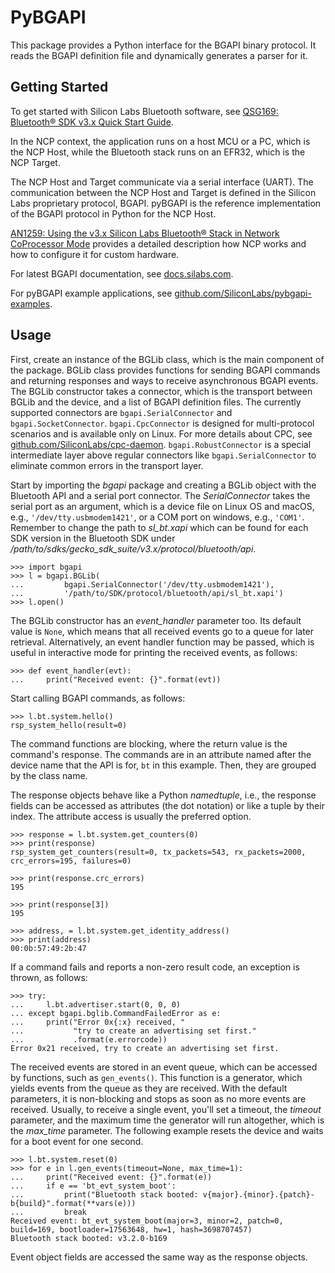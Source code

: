 # PyBGAPI

This package provides a Python interface for the BGAPI binary protocol. It
reads the BGAPI definition file and dynamically generates a parser for it.

## Getting Started

To get started with Silicon Labs Bluetooth software, see
[QSG169: Bluetooth® SDK v3.x Quick Start Guide](https://www.silabs.com/documents/public/quick-start-guides/qsg169-bluetooth-sdk-v3x-quick-start-guide.pdf).

In the NCP context, the application runs on a host MCU or a PC, which is
the NCP Host, while the Bluetooth stack runs on an EFR32, which is the
NCP Target.

The NCP Host and Target communicate via a serial interface (UART). The
communication between the NCP Host and Target is defined in the Silicon Labs
proprietary protocol, BGAPI. pyBGAPI is the reference implementation of
the BGAPI protocol in Python for the NCP Host.

[AN1259: Using the v3.x Silicon Labs Bluetooth® Stack in Network CoProcessor Mode](https://www.silabs.com/documents/public/application-notes/an1259-bt-ncp-mode-sdk-v3x.pdf)
provides a detailed description how NCP works and how to configure it for
custom hardware.

For latest BGAPI documentation, see [docs.silabs.com](https://docs.silabs.com/bluetooth/latest/).

For pyBGAPI example applications, see [github.com/SiliconLabs/pybgapi-examples](https://github.com/SiliconLabs/pybgapi-examples).

## Usage

First, create an instance of the BGLib class, which is the main component of the package.
BGLib class provides functions for sending
BGAPI commands and returning responses and ways to receive
asynchronous BGAPI events. The BGLib constructor takes a connector, which is
the transport between BGLib and the device, and a list of BGAPI definition
files. The currently supported connectors are `bgapi.SerialConnector` and
`bgapi.SocketConnector`. `bgapi.CpcConnector` is designed for multi-protocol
scenarios and is available only on Linux. For more details about CPC, see
[github.com/SiliconLabs/cpc-daemon](https://github.com/SiliconLabs/cpc-daemon).
`bgapi.RobustConnector` is a special intermediate layer above regular connectors
like `bgapi.SerialConnector` to eliminate common errors in the transport layer.

Start by importing the *bgapi* package and creating a BGLib object with
the Bluetooth API and a serial port connector. The *SerialConnector* takes the
serial port as an argument, which is a device file on Linux OS and macOS, e.g.,
`'/dev/tty.usbmodem1421'`, or a COM port on windows, e.g., `'COM1'`. Remember to
change the path to *sl_bt.xapi* which can be found for each SDK version in the
Bluetooth SDK under */path/to/sdks/gecko_sdk_suite/v3.x/protocol/bluetooth/api*.

    >>> import bgapi
    >>> l = bgapi.BGLib(
    ...         bgapi.SerialConnector('/dev/tty.usbmodem1421'),
    ...         '/path/to/SDK/protocol/bluetooth/api/sl_bt.xapi')
    >>> l.open()

The BGLib constructor has an *event_handler* parameter too. Its default value is
`None`, which means that all received events go to a queue for later retrieval.
Alternatively, an event handler function may be passed, which is useful in
interactive mode for printing the received events, as follows:

    >>> def event_handler(evt):
    ...     print("Received event: {}".format(evt))

Start calling BGAPI commands, as follows:

    >>> l.bt.system.hello()
    rsp_system_hello(result=0)

The command functions are blocking, where the return value is the command's
response. The commands are in an attribute
named after the device name that the API is for, `bt` in this example. Then,
they are grouped by the class name.

The response objects behave like a Python *namedtuple*, i.e., the response
fields can be accessed as attributes (the dot notation) or like a tuple by
their index. The attribute access is usually the preferred option.

    >>> response = l.bt.system.get_counters(0)
    >>> print(response)
    rsp_system_get_counters(result=0, tx_packets=543, rx_packets=2000, crc_errors=195, failures=0)

    >>> print(response.crc_errors)
    195

    >>> print(response[3])
    195

    >>> address, = l.bt.system.get_identity_address()
    >>> print(address)
    00:0b:57:49:2b:47


If a command fails and reports a non-zero result code, an exception is thrown, as follows:

    >>> try:
    ...     l.bt.advertiser.start(0, 0, 0)
    ... except bgapi.bglib.CommandFailedError as e:
    ...     print("Error 0x{:x} received, "
    ...           "try to create an advertising set first."
    ...           .format(e.errorcode))
    Error 0x21 received, try to create an advertising set first.

The received events are stored in an event queue, which can be accessed by functions,
such as `gen_events()`. This function is a generator, which
yields events from the queue as they are received. With the default parameters,
it is non-blocking and stops as soon as no more events are received. Usually,
to receive a single event, you'll set a timeout, the *timeout* parameter,
and the maximum time the generator will run altogether, which is the *max_time*
parameter. The following example resets the device and waits for a boot event
for one second.

    >>> l.bt.system.reset(0)
    >>> for e in l.gen_events(timeout=None, max_time=1):
    ...     print("Received event: {}".format(e))
    ...     if e == 'bt_evt_system_boot':
    ...         print("Bluetooth stack booted: v{major}.{minor}.{patch}-b{build}".format(**vars(e)))
    ...         break
    Received event: bt_evt_system_boot(major=3, minor=2, patch=0, build=169, bootloader=17563648, hw=1, hash=3698707457)
    Bluetooth stack booted: v3.2.0-b169

Event object fields are accessed the same way as the response objects.
